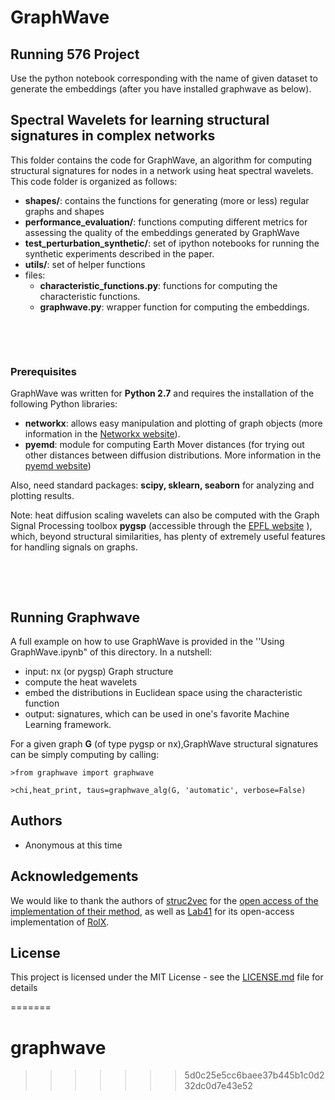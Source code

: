 # GraphWave
## Running 576 Project

Use the python notebook corresponding with the name of given dataset to generate the embeddings (after you have installed graphwave as below). 


## Spectral Wavelets for learning structural signatures in complex networks


This folder contains the code for GraphWave, an algorithm for computing structural signatures for nodes in a network using heat spectral wavelets. 
This code folder is organized as follows:

+ __shapes/__: contains the functions for generating (more or less) regular graphs and shapes
+ __performance_evaluation/__: functions computing different metrics for assessing the quality of the embeddings generated by GraphWave
+ __test\_perturbation\_synthetic/__: set of ipython notebooks for running the synthetic
experiments described in the paper.
+ __utils/__: set of  helper functions
+ files:
    + __characteristic\_functions.py__: functions for computing the characteristic functions.
    + __graphwave.py__: wrapper function for computing the embeddings.

&nbsp;

&nbsp;


### Prerequisites

GraphWave was written for __Python 2.7__ and requires the installation of the following Python libraries:


+ __networkx__: allows easy manipulation and plotting of graph objects (more information in the [Networkx website](https://networkx.github.io)).
+ __pyemd__: module for computing Earth Mover distances (for trying out other distances between diffusion distributions. More information in the [pyemd website](https://github.com/wmayner/pyemd))



Also, need standard packages: __scipy, sklearn, seaborn__ for analyzing and plotting results.

Note: heat diffusion scaling wavelets can also be computed with the Graph Signal Processing toolbox  __pygsp__ (accessible through the  [EPFL website](https://pygsp.readthedocs.io/en/stable/)  ), which, beyond structural similarities, has plenty of extremely useful features for handling signals on graphs.





&nbsp;

&nbsp;

## Running Graphwave

A full example on how to use GraphWave is provided in the ''Using GraphWave.ipynb" of this directory.
In a nutshell:

+ input: nx (or pygsp) Graph structure
+ compute the heat wavelets
+ embed the distributions in Euclidean space using the characteristic function
+ output: signatures, which can be used in one's favorite Machine Learning framework.

For a given graph __G__ (of type pygsp or nx),GraphWave structural signatures can be simply 
computing by calling:


```
>from graphwave import graphwave

>chi,heat_print, taus=graphwave_alg(G, 'automatic', verbose=False)

```






## Authors

* Anonymous at this time

## Acknowledgements

We would like to thank the authors of [struc2vec](https://arxiv.org/abs/1704.03165) for the [open access of the implementation of their method](https://github.com/leoribeiro/struc2vec), as well as [Lab41](http://lab41.github.io/blog/2014/12/18/rolx-discovering-individuals-roles-in-a-social-network/) for its open-access implementation of [RolX](https://dl.acm.org/citation.cfm?id=2339723).

## License

This project is licensed under the MIT License - see the [LICENSE.md](LICENSE.md) file for details



=======
# graphwave
>>>>>>> 5d0c25e5cc6baee37b445b1c0d232dc0d7e43e52
